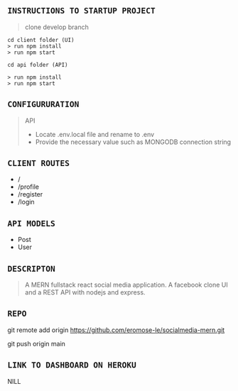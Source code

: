 ## `INSTRUCTIONS TO STARTUP PROJECT`

> clone develop branch

```
cd client folder (UI)
> run npm install
> run npm start
```

```
cd api folder (API)

> run npm install
> run npm start
```

## `CONFIGURURATION`

> API
>
> - Locate .env.local file and rename to .env
> - Provide the necessary value such as MONGODB connection string

## `CLIENT ROUTES`

- /
- /profile
- /register
- /login

## `API MODELS`

- Post
- User

## `DESCRIPTON`

> A MERN fullstack react social media application. A facebook clone UI and a REST API with nodejs and express.

## `REPO`

git remote add origin https://github.com/eromose-le/socialmedia-mern.git

git push origin main

## `LINK TO DASHBOARD ON HEROKU`

NILL
